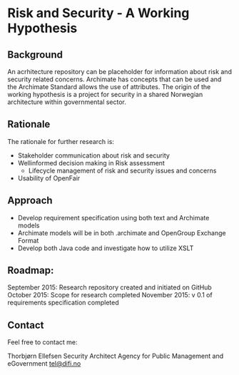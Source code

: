 # Risk and Security - A Working Hypothesis

## Background
An acrhitecture repository can be placeholder for information about risk and security related concerns.
Archimate has concepts that can be used and the Archimate Standard allows the use of attributes.
The origin of the working hypothesis is a project for security in a shared Norwegian architecture within governmental sector.

## Rationale
The rationale for further research is:
- Stakeholder communication about risk and security
- Wellinformed decision making in Risk assessment
  - Lifecycle management of risk and security issues and concerns
- Usability of OpenFair

## Approach
- Develop requirement specification using both text and Archimate models
- Archimate models will be in both .archimate and OpenGroup Exchange Format
- Develop both Java code and investigate how to utilize XSLT

## Roadmap:
September 2015: Research repository created and initiated on GitHub
October 2015: Scope for research completed
November 2015: v 0.1 of requirements specification completed


## Contact
Feel free to contact me:

Thorbjørn Ellefsen
Security Architect
Agency for Public Management and eGovernment
tel@difi.no
